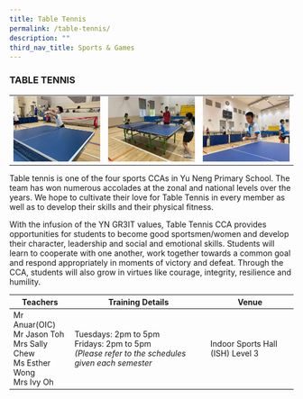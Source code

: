 ```yaml
---
title: Table Tennis
permalink: /table-tennis/
description: ""
third_nav_title: Sports & Games
---
```

### TABLE TENNIS

<table>
	<tr>
		<td><img src="/images/TableTennis-1.jpeg"/></td>
		<td><img src="/images/TableTennis-2.jpeg"/></td>
		<td><img src="/images/TableTennis-3.jpeg"/></td>
	</tr>
</table>

Table tennis is one of the four sports CCAs in Yu Neng Primary School. The team has won numerous accolades at the zonal and national levels over the years. We hope to cultivate their love for Table Tennis in every member as well as to develop their skills and their physical fitness.

With the infusion of the YN GR3IT values, Table Tennis CCA provides opportunities for students to become good sportsmen/women and develop their character, leadership and social and emotional skills. Students will learn to cooperate with one another, work together towards a common goal and respond appropriately in moments of victory and defeat. Through the CCA, students will also grow in virtues like courage, integrity, resilience and humility.

| Teachers | Training Details | Venue |
| --- | --- | --- |
|Mr Anuar(OIC)<br> Mr Jason Toh <br>Mrs Sally Chew<br>Ms Esther Wong <br>Mrs Ivy Oh | Tuesdays: 2pm to 5pm<br>Fridays: 2pm to 5pm <br>*(Please refer to the schedules given each semester* | Indoor Sports Hall (ISH) Level 3 |